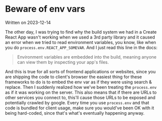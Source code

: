 # Beware of env vars

Written on 2023-12-14

The other day, I was trying to find why the build system we had in a Create React App wasn't working when we used a 3rd party library and it caused an error when we tried to read environment variables, you know, like when you do `process.env.REACT_APP_SOMEVAR`. And I just read this line in the docs:

> Environment variables are embedded into the build, meaning anyone can view them by inspecting your app's files.

And this is true for all sorts of frontend applications or websites, since you are shipping the code to client's browser the easiest thing for these frameworks to do is to embed the env var as if they were using search & replace. Then I suddenly realized how we've been treating the `process.env` as if it was working on the server. This also means that if there are URLs to other services you connect to, this'll cause those URLs to be exposed and potentially crawled by google. Every time you use `process.env` and that code is bundled for client usage, make sure you would've been OK with it being hard-coded, since that's what's eventually happening anyway.
